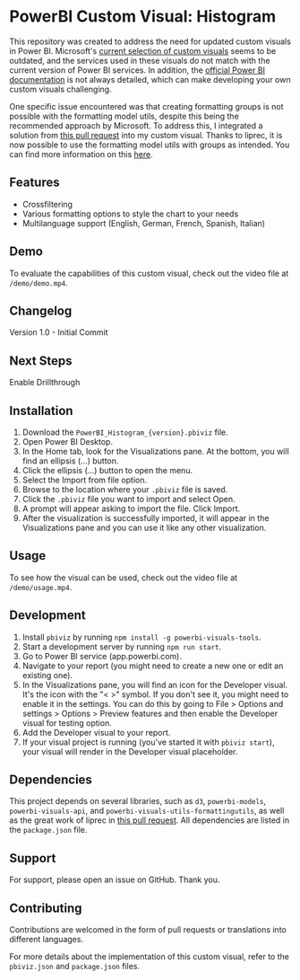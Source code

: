 # PowerBI Custom Visual: Histogram

This repository was created to address the need for updated custom visuals in Power BI. Microsoft's [current selection of custom visuals](https://github.com/MicrosoftDocs/powerbi-docs/blob/live/powerbi-docs/developer/visuals/samples.md) seems to be outdated, and the services used in these visuals do not match with the current version of Power BI services. In addition, the [official Power BI documentation](https://learn.microsoft.com/en-us/power-bi/developer/visuals/) is not always detailed, which can make developing your own custom visuals challenging.

One specific issue encountered was that creating formatting groups is not possible with the formatting model utils, despite this being the recommended approach by Microsoft. To address this, I integrated a solution from [this pull request](https://github.com/microsoft/powerbi-visuals-utils-formattingmodel/pull/7) into my custom visual. Thanks to liprec, it is now possible to use the formatting model utils with groups as intended. You can find more information on this [here](https://learn.microsoft.com/en-us/power-bi/developer/visuals/format-pane).

## Features

- Crossfiltering
- Various formatting options to style the chart to your needs
- Multilanguage support (English, German, French, Spanish, Italian)

## Demo

To evaluate the capabilities of this custom visual, check out the video file at `/demo/demo.mp4`.

## Changelog

Version 1.0 - Initial Commit

## Next Steps

Enable Drillthrough

## Installation

1. Download the `PowerBI_Histogram_{version}.pbiviz` file.
2. Open Power BI Desktop.
3. In the Home tab, look for the Visualizations pane. At the bottom, you will find an ellipsis (...) button.
4. Click the ellipsis (...) button to open the menu.
5. Select the Import from file option.
6. Browse to the location where your `.pbiviz` file is saved.
7. Click the `.pbiviz` file you want to import and select Open.
8. A prompt will appear asking to import the file. Click Import.
9. After the visualization is successfully imported, it will appear in the Visualizations pane and you can use it like any other visualization.

## Usage

To see how the visual can be used, check out the video file at `/demo/usage.mp4`.

## Development

1. Install `pbiviz` by running `npm install -g powerbi-visuals-tools`.
2. Start a development server by running `npm run start`.
3. Go to Power BI service (app.powerbi.com).
4. Navigate to your report (you might need to create a new one or edit an existing one).
5. In the Visualizations pane, you will find an icon for the Developer visual. It's the icon with the "< >" symbol. If you don't see it, you might need to enable it in the settings. You can do this by going to File > Options and settings > Options > Preview features and then enable the Developer visual for testing option.
6. Add the Developer visual to your report.
7. If your visual project is running (you've started it with `pbiviz start`), your visual will render in the Developer visual placeholder.

## Dependencies

This project depends on several libraries, such as `d3`, `powerbi-models`, `powerbi-visuals-api`, and `powerbi-visuals-utils-formattingutils`, as well as the great work of liprec in [this pull request](https://github.com/microsoft/powerbi-visuals-utils-formattingmodel/pull/7). All dependencies are listed in the `package.json` file.

## Support

For support, please open an issue on GitHub. Thank you.

## Contributing

Contributions are welcomed in the form of pull requests or translations into different languages.

For more details about the implementation of this custom visual, refer to the `pbiviz.json` and `package.json` files.
